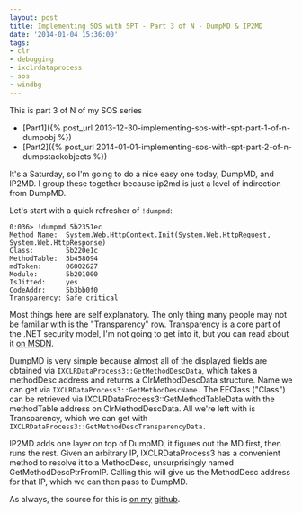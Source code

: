 ```yaml
---
layout: post
title: Implementing SOS with SPT - Part 3 of N - DumpMD & IP2MD
date: '2014-01-04 15:36:00'
tags:
- clr
- debugging
- ixclrdataprocess
- sos
- windbg
---
```


This is part 3 of N of my SOS series

- [Part1]({% post_url 2013-12-30-implementing-sos-with-spt-part-1-of-n-dumpobj %})
- [Part2]({% post_url 2014-01-01-implementing-sos-with-spt-part-2-of-n-dumpstackobjects %})
    
It's a Saturday, so I'm going to do a nice easy one today, DumpMD, and IP2MD.  I group these together because ip2md is just a level of indirection from DumpMD.

Let's start with a quick refresher of ``!dumpmd``:

```
0:036> !dumpmd 5b2351ec 
Method Name:  System.Web.HttpContext.Init(System.Web.HttpRequest, System.Web.HttpResponse)
Class:        5b220e1c
MethodTable:  5b458094
mdToken:      06002627
Module:       5b201000
IsJitted:     yes
CodeAddr:     5b3bb0f0
Transparency: Safe critical
```

Most things here are self explanatory. The only thing many people may not be familiar with is the "Transparency" row. Transparency is a core part of the .NET security model, I'm not going to get into it, but you can read about it <a href="http://msdn.microsoft.com/en-us/library/ee191569(v=vs.110).aspx">on MSDN</a>.

DumpMD is very simple because almost all of the displayed fields are obtained via ``IXCLRDataProcess3::GetMethodDescData``, which takes a methodDesc address and returns a ClrMethodDescData structure.  Name we can get via ``IXCLRDataProcess3::GetMethodDescName.``  The EEClass ("Class") can be retrieved via IXCLRDataProcess3::GetMethodTableData with the methodTable address on ClrMethodDescData.  All we're left with is Transparency, which we can get with ``IXCLRDataProcess3::GetMethodDescTransparencyData.``


IP2MD adds one layer on top of DumpMD, it figures out the MD first, then runs the rest.  Given an arbitrary IP, IXCLRDataProcess3 has a convenient method to resolve it to a MethodDesc, unsurprisingly named GetMethodDescPtrFromIP.  Calling this will give us the MethodDesc address for that IP, which we can then pass to DumpMD.


<p>As always, the source for this is <a href="https://github.com/steveniemitz/SDbgExt2/blob/master/SDbgExt/DumpMD.cpp">on my</a> <a href="https://github.com/steveniemitz/SDbgExt2/blob/master/SDbgExt/IP2MD.cpp">github</a>. </p>

